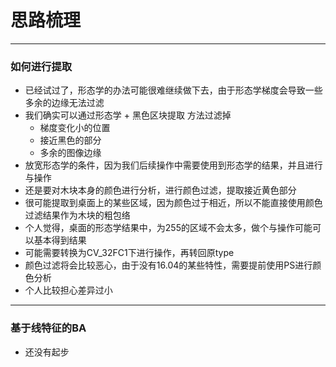 # 思路梳理
---
### 如何进行提取
- 已经试过了，形态学的办法可能很难继续做下去，由于形态学梯度会导致一些多余的边缘无法过滤
- 我们确实可以通过形态学 + 黑色区块提取 方法过滤掉
  - 梯度变化小的位置
  - 接近黑色的部分
  - 多余的图像边缘
- 放宽形态学的条件，因为我们后续操作中需要使用到形态学的结果，并且进行与操作
- 还是要对木块本身的颜色进行分析，进行颜色过滤，提取接近黄色部分
- 很可能提取到桌面上的某些区域，因为颜色过于相近，所以不能直接使用颜色过滤结果作为木块的粗包络
- 个人觉得，桌面的形态学结果中，为255的区域不会太多，做个与操作可能可以基本得到结果
- 可能需要转换为CV_32FC1下进行操作，再转回原type
- 颜色过滤将会比较恶心，由于没有16.04的某些特性，需要提前使用PS进行颜色分析
- 个人比较担心差异过小
---
### 基于线特征的BA
- 还没有起步